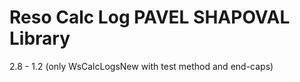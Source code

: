 # Reso Calc Log PAVEL SHAPOVAL Library

2.8 - 1.2 (only WsCalcLogsNew with test method and end-caps)


